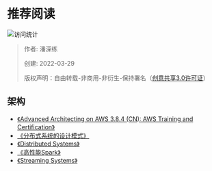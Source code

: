 # 推荐阅读

![访问统计](https://visitor-badge.glitch.me/badge?page_id=senlypan.qa.06-book-list&left_color=blue&right_color=red)

> 作者: 潘深练
>
> 创建: 2022-03-29
>
> 版权声明：自由转载-非商用-非衍生-保持署名（[创意共享3.0许可证](https://creativecommons.org/licenses/by-nc-nd/3.0/deed.zh)）


## 架构

- [《Advanced Architecting on AWS 3.8.4 (CN): AWS Training and Certification》](https://online.vitalsource.com/reader/books/300-ADVARC-38-CN-SG-E/pageid/2)
- [《分布式系统的设计模式》](http://www.istrsjournal.org/wp-content/uploads/2018/06/Designing_Distributed_Systems.pdf)
- [《Distributed Systems》](https://book.douban.com/subject/26039302/)
- [《高性能Spark》](https://book.douban.com/subject/30166057/)
- [《Streaming Systems》](https://book.douban.com/subject/27080632/)